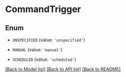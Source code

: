 # CommandTrigger


## Enum

* `UNSPECIFIED` (value: `'unspecified'`)

* `MANUAL` (value: `'manual'`)

* `SCHEDULED` (value: `'scheduled'`)

[[Back to Model list]](../README.md#documentation-for-models) [[Back to API list]](../README.md#documentation-for-api-endpoints) [[Back to README]](../README.md)


